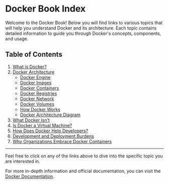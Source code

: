 # Docker Book Index

Welcome to the Docker Book! Below you will find links to various topics that will help you understand Docker and its architecture. Each topic contains detailed information to guide you through Docker's concepts, components, and usage.

## Table of Contents

1. [What is Docker?](Unit1/Lecture1.md#what-is-docker)
2. [Docker Architecture](Unit1/Lecture1.md#docker-architecture)
   - [Docker Engine](Unit1/Lecture1.md#docker-engine)
   - [Docker Images](Unit1/Lecture1.md#docker-images)
   - [Docker Containers](Unit1/Lecture1.md#docker-containers)
   - [Docker Registries](Unit1/Lecture1.md#docker-registries)
   - [Docker Network](Unit1/Lecture1.md#docker-network)
   - [Docker Volumes](Unit1/Lecture1.md#docker-volumes)
   - [How Docker Works](Unit1/Lecture1.md#how-docker-works)
   - [Docker Architecture Diagram](Unit1/Lecture1.md#docker-architecture-diagram)
3. [What Docker Isn’t](Unit1/Lecture1.md#what-docker-isnt)
4. [Is Docker a Virtual Machine?](Unit1/Lecture1.md#is-docker-a-virtual-machine)
5. [How Does Docker Help Developers?](Unit1/Lecture1.md#how-does-docker-help-developers)
6. [Development and Deployment Burdens](Unit1/Lecture1.md#development-and-deployment-burdens)
7. [Why Organizations Embrace Docker Containers](Unit1/Lecture1.md#why-organizations-embrace-docker-containers)

---

Feel free to click on any of the links above to dive into the specific topic you are interested in.

For more in-depth information and official documentation, you can visit the [Docker Documentation](https://docs.docker.com/).

